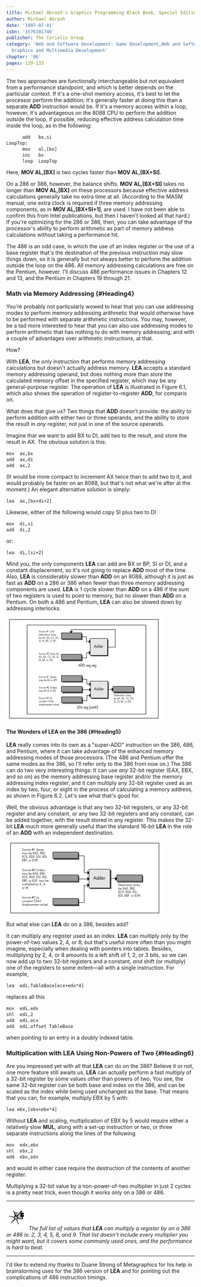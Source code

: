 ```yaml
---
title: Michael Abrash's Graphics Programming Black Book, Special Edition
author: Michael Abrash
date: '1997-07-01'
isbn: '1576101746'
publisher: The Coriolis Group
category: 'Web and Software Development: Game Development,Web and Software Development:
  Graphics and Multimedia Development'
chapter: '06'
pages: 129-133
---
```


The two approaches are functionally interchangeable but *not* equivalent
from a performance standpoint, and which is better depends on the
particular context. If it's a one-shot memory access, it's best to let
the processor perform the addition; it's generally faster at doing this
than a separate **ADD** instruction would be. If it's a memory access
within a loop, however, it's advantageous on the 8088 CPU to perform the
addition outside the loop, if possible, reducing effective address
calculation time inside the loop, as in the following:

          add   bx,si
    LoopTop:
          mov   al,[bx]
          inc   bx
          loop  LoopTop

Here, **MOV AL,[BX]** is two cycles faster than **MOV AL,[BX+SI]**.

On a 286 or 386, however, the balance shifts. **MOV AL,[BX+SI]** takes
no longer than **MOV AL,[BX]** on these processors because effective
address calculations generally take no extra time at all. (According to
the MASM manual, one extra clock is required if three memory addressing
components, as in **MOV AL,[BX+SI+1]**, are used. I have not been able
to confirm this from Intel publications, but then I haven't looked all
that hard.) If you're optimizing for the 286 or 386, then, you can take
advantage of the processor's ability to perform arithmetic as part of
memory address calculations without taking a performance hit.

The 486 is an odd case, in which the use of an index register or the use
of a base register that's the destination of the previous instruction
may slow things down, so it is generally but not always better to
perform the addition outside the loop on the 486. All memory addressing
calculations are free on the Pentium, however. I'll discuss 486
performance issues in Chapters 12 and 13, and the Pentium in Chapters 19
through 21.

### Math via Memory Addressing {#Heading4}

You're probably not particularly wowed to hear that you can use
addressing modes to perform memory addressing arithmetic that would
otherwise have to be performed with separate arithmetic instructions.
You may, however, be a tad more interested to hear that you can also use
addressing modes to perform arithmetic that has nothing to do with
memory addressing, and with a couple of advantages over arithmetic
instructions, at that.

How?

With **LEA**, the only instruction that performs memory addressing
calculations but doesn't actually address memory. **LEA** accepts a
standard memory addressing operand, but does nothing more than store the
calculated memory offset in the specified register, which may be any
general-purpose register. The operation of **LEA** is illustrated in
Figure 6.1, which also shows the operation of register-to-register
**ADD**, for comparis on.

What does that give us? Two things that **ADD** doesn't provide: the
ability to perform addition with either two or three operands, and the
ability to store the result in *any* register, not just in one of the
source operands.

Imagine that we want to add BX to DI, add two to the result, and store
the result in AX. The obvious solution is this:

    mov  ax,bx
    add  ax,di
    add  ax,2

(It would be more compact to increment AX twice than to add two to it,
and would probably be faster on an 8088, but that's not what we're after
at the moment.) An elegant alternative solution is simply:

    lea  ax,[bx+di+2]

Likewise, either of the following would copy SI plus two to DI

    mov  di,si
    add  di,2

or:

    lea  di,[si+2]

Mind you, the only components **LEA** can add are BX or BP, SI or DI,
and a constant displacement, so it's not going to replace **ADD** most
of the time. Also, **LEA** is considerably slower than **ADD** on an
8088, although it is just as fast as **ADD** on a 286 or 386 when fewer
than three memory addressing components are used. **LEA** is 1 cycle
slower than **ADD** on a 486 if the sum of two registers is used to
point to memory, but no slower than **ADD** on a Pentium. On both a 486
and Pentium, **LEA** can also be slowed down by addressing interlocks.

![**Figure 6.1**  *Operation of ADD Reg,Reg vs. LEA Reg,{Addr}.*](images/06-01.jpg)

#### The Wonders of LEA on the 386 {#Heading5}

**LEA** really comes into its own as a "super-ADD" instruction on the
386, 486, and Pentium, where it can take advantage of the enhanced
memory addressing modes of those processors. (The 486 and Pentium offer
the same modes as the 386, so I'll refer only to the 386 from now on.)
The 386 can do two very interesting things: It can use *any* 32-bit
register (EAX, EBX, and so on) as the memory addressing base register
and/or the memory addressing index register, and it can multiply any
32-bit register used as an index by two, four, or eight in the process
of calculating a memory address, as shown in Figure 6.2. Let's see what
that's good for.

Well, the obvious advantage is that any two 32-bit registers, or any
32-bit register and any constant, or any two 32-bit registers and any
constant, can be added together, with the result stored in any register.
This makes the 32-bit **LEA** much more generally useful than the
standard 16-bit **LEA** in the role of an **ADD** with an independent
destination.

![**Figure 6.2**  *Operation of the 32-bit LEA reg,[Addr].*](images/06-02.jpg)

But what else can **LEA** do on a 386, besides add?

It can multiply any register used as an index. **LEA** can multiply only
by the power-of-two values 2, 4, or 8, but that's useful more often than
you might imagine, especially when dealing with pointers into tables.
Besides, multiplying by 2, 4, or 8 amounts to a left shift of 1, 2, or 3
bits, so we can now add up to two 32-bit registers and a constant, *and*
shift (or multiply) one of the registers to some extent—all with a
single instruction. For example,

    lea  edi,TableBase[ecx+edx*4]

replaces all this

    mov  edi,edx
    shl  edi,2
    add  edi,ecx
    add  edi,offset TableBase

when pointing to an entry in a doubly indexed table.

### Multiplication with LEA Using Non-Powers of Two {#Heading6}

Are you impressed yet with all that **LEA** can do on the 386? Believe
it or not, one more feature still awaits us. **LEA** can actually
perform a fast multiply of a 32-bit register by some values *other* than
powers of two. You see, the same 32-bit register can be both base and
index on the 386, and can be scaled as the index while being used
unchanged as the base. That means that you can, for example, multiply
EBX by 5 with:

    lea ebx,[ebx+ebx*4]

Without **LEA** and scaling, multiplication of EBX by 5 would require
either a relatively slow **MUL**, along with a set-up instruction or
two, or three separate instructions along the lines of the following

    mov  edx,ebx
    shl  ebx,2
    add  ebx,edx

and would in either case require the destruction of the contents of
another register.

Multiplying a 32-bit value by a non-power-of-two multiplier in just 2
cycles is a pretty neat trick, even though it works only on a 386 or
486.

  ------------------- ----------------------------------------------------------------------------------------------------------------------------------------------------------------------------------------------------------------------------------------------------
  ![](images/i.jpg)   *The full list of values that **LEA** can multiply a register by on a 386 or 486 is: 2, 3, 4, 5, 8, and 9. That list doesn't include every multiplier you might want, but it covers some commonly used ones, and the performance is hard to beat.*
  ------------------- ----------------------------------------------------------------------------------------------------------------------------------------------------------------------------------------------------------------------------------------------------

I'd like to extend my thanks to Duane Strong of Metagraphics for his
help in brainstorming uses for the 386 version of **LEA** and for
pointing out the complications of 486 instruction timings.